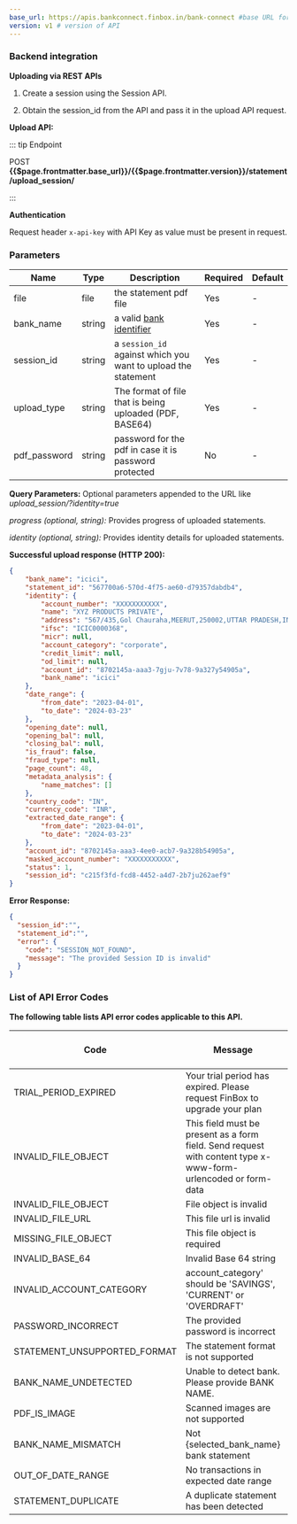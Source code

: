 ```yaml
---
base_url: https://apis.bankconnect.finbox.in/bank-connect #base URL for the API
version: v1 # version of API
---
```



### Backend integration

**Uploading via REST APIs**

1.  Create a session using the Session API.

2.  Obtain the session_id from the API and pass it in the upload API request.


**Upload API:**

::: tip Endpoint

POST **{{$page.frontmatter.base_url}}/{{$page.frontmatter.version}}/statement/upload_session/**

:::

**Authentication**

Request header `x-api-key` with API Key as value must be present in request.

### Parameters
| Name | Type | Description | Required  | Default |
| - | - | - | - | - |
| file | file  | the statement pdf file | Yes | - |
| bank_name | string | a valid [bank identifier](/session-flow/appendix.html#bank-identifiers) | Yes | - |
| session_id | string | a `session_id` against which you want to upload the statement | Yes | - |
| upload_type | string | The format of file that is being uploaded (PDF, BASE64) | Yes | - |
| pdf_password | string | password for the pdf in case it is password protected | No | - |


**Query Parameters:** Optional parameters appended to the URL like
_upload_session/?identity=true_

_progress (optional, string):_ Provides progress of uploaded statements.

_identity (optional, string):_ Provides identity details for uploaded
statements.


**Successful upload response (HTTP 200):**

```json
{
    "bank_name": "icici",
    "statement_id": "567700a6-570d-4f75-ae60-d79357dabdb4",
    "identity": {
        "account_number": "XXXXXXXXXXX",
        "name": "XYZ PRODUCTS PRIVATE",
        "address": "567/435,Gol Chauraha,MEERUT,250002,UTTAR PRADESH,INDIA",
        "ifsc": "ICIC0000368",
        "micr": null,
        "account_category": "corporate",
        "credit_limit": null,
        "od_limit": null,
        "account_id": "8702145a-aaa3-7gju-7v78-9a327y54905a",
        "bank_name": "icici"
    },
    "date_range": {
        "from_date": "2023-04-01",
        "to_date": "2024-03-23"
    },
    "opening_date": null,
    "opening_bal": null,
    "closing_bal": null,
    "is_fraud": false,
    "fraud_type": null,
    "page_count": 48,
    "metadata_analysis": {
        "name_matches": []
    },
    "country_code": "IN",
    "currency_code": "INR",
    "extracted_date_range": {
        "from_date": "2023-04-01",
        "to_date": "2024-03-23"
    },
    "account_id": "8702145a-aaa3-4ee0-acb7-9a328b54905a",
    "masked_account_number": "XXXXXXXXXXX",
    "status": 1,
    "session_id": "c215f3fd-fcd8-4452-a4d7-2b7ju262aef9"
}
```

**Error Response:**

```json
{
  "session_id":"",
  "statement_id":"",
  "error": {
    "code": "SESSION_NOT_FOUND",
    "message": "The provided Session ID is invalid"
  }
}

```

### List of API Error Codes

**The following table lists API error codes applicable to this API.**

|Code|Message|HTTP status code|
|-------|---------------------------------------------------------------------|--------------------------------------|
|TRIAL_PERIOD_EXPIRED|Your trial period has expired. Please request FinBox to upgrade your plan|402|
|INVALID_FILE_OBJECT|This field must be present as a form field. Send request with content type x-www-form-urlencoded or form-data|400|
|INVALID_FILE_OBJECT|File object is invalid|400|
|INVALID_FILE_URL|This file url is invalid|400|
|MISSING_FILE_OBJECT|This file object is required|400|
|INVALID_BASE_64|Invalid Base 64 string|400|
|INVALID_ACCOUNT_CATEGORY|account_category' should be 'SAVINGS', 'CURRENT' or 'OVERDRAFT'|400|
|PASSWORD_INCORRECT|The provided password is incorrect|400|
|STATEMENT_UNSUPPORTED_FORMAT|The statement format is not supported|400|
|BANK_NAME_UNDETECTED|Unable to detect bank. Please provide BANK NAME.|400|
|PDF_IS_IMAGE|Scanned images are not supported|400|
|BANK_NAME_MISMATCH|Not {selected_bank_name} bank statement|400|
|OUT_OF_DATE_RANGE|No transactions in expected date range|400|
|STATEMENT_DUPLICATE|A duplicate statement has been detected|400|

